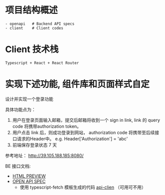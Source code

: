 # 项目结构概述

```
- openapi   # Backend API specs
- client    # Client codes

```

# Client 技术栈
```
Typescript + React + React Router 
```


# 实现下述功能, 组件库和页面样式自定

设计并实现一个登录功能

具体功能点为：
1. 用户在登录页面输入邮箱，提交后邮箱将收到一个 sign in link, link 的 query code 将携带authorization token。
2. 用户点击 link 后，则成功登录到网站， authorization code 将携带至后续接口请求的Header中。 e.g.  Header['Authorization'] = 'abc'
3. 前端保存登录状态 7 天



参考地址： http://39.105.188.185:8080/

BE 接口文档:
* [HTML PREVIEW](./openapi/build/index.html)
* [OPEN API SPEC](./openapi/openapi.yml)
  * 使用 typescript-fetch 模板生成的代码 [api-clien](./client/src/api-client) （可用可不用）



